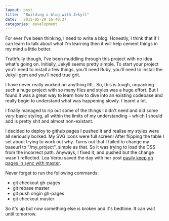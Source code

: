 ```yaml
---
layout: post
title:  "Building a blog with Jekyll"
date:   2015-05-20 16:40:37
categories: development
---
```

For ever I've been thinking, I need to write a blog. Honestly, I think that if I can learn to talk about what I'm learning then it will help cement things in my mind a little better.

Truthfully though, I've been muddling through this project with no idea what's going on. Initially, Jekyll seems pretty simple. To start your project you'll need to install a few things, you'll need Ruby, you'll need to install the Jekyll gem and you'll need true grit.

I have never really worked on anything IRL. So, this is tough, unpacking such a huge project with so many files and styles was a huge effort. But I found it was a great way to learn how to dive into an existing codebase and really begin to understand what was happening slowly. I learnt a lot.

I finally managed to rip out some of the things I didn't need and did some _very_ basic styling, all within the limits of my understanding – which I should add is pretty shit and almost non-existant.

I decided to deploy to github pages I pushed it and realise my styles were all seriously borked. My SVG icons were full screen! After flipping the table I set about trying to work out why. Turns out that I failed to change my baseurl to "/my_project", simple as that. So it was trying to load the CSS from the incorrect path. Anyways, I fixed it, and pushed but the change wasn't reflected. Lea Verou saved the day with her post <a href="http://lea.verou.me/2011/10/easily-keep-gh-pages-in-sync-with-master/">easily keep gh pages in sync with master</a>.

Never forget to run the following commands:
- git checkout gh-pages
- git rebase master
- git push origin gh-pages
- git checkout master

So it's up but now something else is broken and it's bedtime. It can wait until tomorrow.


